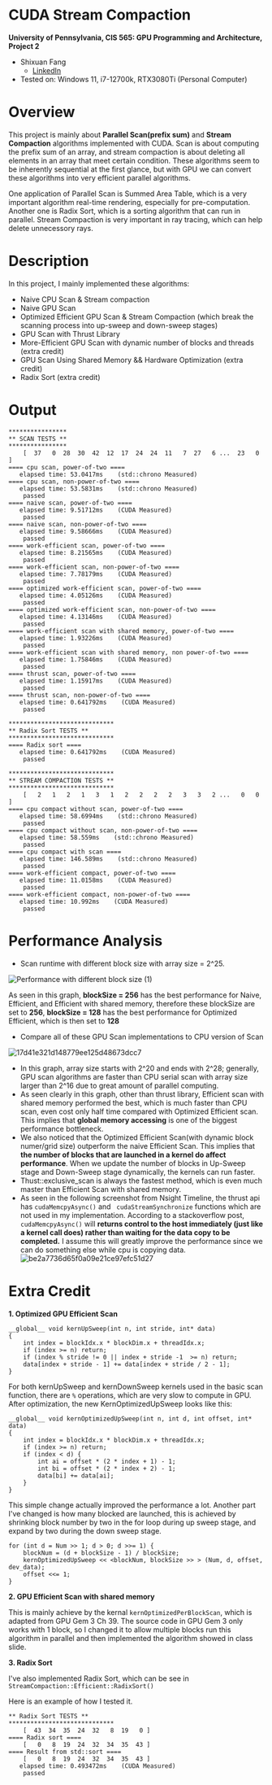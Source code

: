 CUDA Stream Compaction
======================

**University of Pennsylvania, CIS 565: GPU Programming and Architecture, Project 2**

* Shixuan Fang
  * [LinkedIn](https://www.linkedin.com/in/shixuan-fang-4aba78222/)
* Tested on: Windows 11, i7-12700k, RTX3080Ti (Personal Computer)

# Overview

This project is mainly about **Parallel Scan(prefix sum)** and **Stream Compaction** algorithms implemented with CUDA. Scan is about computing the prefix sum of an array, and stream compaction is about deleting all elements in an array that meet certain condition. These algorithms seem to be inherently sequential at the first glance, but with GPU we can convert these algorithms into very efficient parallel algorithms.

One application of Parallel Scan is Summed Area Table, which is a very important algorithm real-time rendering, especially for pre-computation. Another one is Radix Sort, which is a sorting algorithm that can run in parallel. Stream Compaction is very important in ray tracing, which can help delete unnecessory rays.

# Description
In this project, I mainly implemented these algorithms:
- Naive CPU Scan & Stream compaction
- Naive GPU Scan 
- Optimized Efficient GPU Scan & Stream Compaction (which break the scanning process into up-sweep and down-sweep stages)
- GPU Scan with Thrust Library
- More-Efficient GPU Scan with dynamic number of blocks and threads (extra credit)
- GPU Scan Using Shared Memory && Hardware Optimization (extra credit)
- Radix Sort (extra credit)

# Output

```
****************
** SCAN TESTS **
****************
    [  37   0  28  30  42  12  17  24  24  11   7  27   6 ...  23   0 ]
==== cpu scan, power-of-two ====
   elapsed time: 53.0417ms    (std::chrono Measured)
==== cpu scan, non-power-of-two ====
   elapsed time: 53.5831ms    (std::chrono Measured)
    passed
==== naive scan, power-of-two ====
   elapsed time: 9.51712ms    (CUDA Measured)
    passed
==== naive scan, non-power-of-two ====
   elapsed time: 9.58666ms    (CUDA Measured)
    passed
==== work-efficient scan, power-of-two ====
   elapsed time: 8.21565ms    (CUDA Measured)
    passed
==== work-efficient scan, non-power-of-two ====
   elapsed time: 7.78179ms    (CUDA Measured)
    passed
==== optimized work-efficient scan, power-of-two ====
   elapsed time: 4.05126ms    (CUDA Measured)
    passed
==== optimized work-efficient scan, non-power-of-two ====
   elapsed time: 4.13146ms    (CUDA Measured)
    passed
==== work-efficient scan with shared memory, power-of-two ====
   elapsed time: 1.93226ms    (CUDA Measured)
    passed
==== work-efficient scan with shared memory, non power-of-two ====
   elapsed time: 1.75846ms    (CUDA Measured)
    passed
==== thrust scan, power-of-two ====
   elapsed time: 1.15917ms    (CUDA Measured)
    passed
==== thrust scan, non-power-of-two ====
   elapsed time: 0.641792ms    (CUDA Measured)
    passed

*****************************
** Radix Sort TESTS **
*****************************
==== Radix sort ====
   elapsed time: 0.641792ms    (CUDA Measured)
    passed

*****************************
** STREAM COMPACTION TESTS **
*****************************
    [   2   1   2   1   3   1   2   2   2   2   3   3   2 ...   0   0 ]
==== cpu compact without scan, power-of-two ====
   elapsed time: 58.6994ms    (std::chrono Measured)
    passed
==== cpu compact without scan, non-power-of-two ====
   elapsed time: 58.559ms    (std::chrono Measured)
    passed
==== cpu compact with scan ====
   elapsed time: 146.589ms    (std::chrono Measured)
    passed
==== work-efficient compact, power-of-two ====
   elapsed time: 11.0158ms    (CUDA Measured)
    passed
==== work-efficient compact, non-power-of-two ====
   elapsed time: 10.992ms    (CUDA Measured)
    passed
```


# Performance Analysis

- Scan runtime with different block size with array size = 2^25.

![Performance with different block size (1)](https://user-images.githubusercontent.com/54868517/190933826-32efa973-fad8-4ba4-9508-5a614bd00540.png)


As seen in this graph, **blockSize = 256** has the best performance for Naive, Efficient, and Efficient with shared memory, therefore these blockSize are set to **256**, **blockSize = 128** has the best performance for Optimized Efficient, which is then set to **128**


- Compare all of these GPU Scan implementations to CPU version of Scan 

![17d41e321d148779ee125d48673dcc7](https://user-images.githubusercontent.com/54868517/190935115-3d188d84-bad3-4d8c-b0e6-bf09634840b1.jpg)

- In this graph, array size starts with 2^20 and ends with 2^28; generally, GPU scan algorithms are faster than CPU serial scan with array size larger than 2^16 due to great amount of parallel computing.
- As seen clearly in this graph, other than thrust library, Efficient scan with shared memory performed the best, which is much faster than CPU scan, even cost only half time compared with Optimized Efficient scan. This implies that **global memory accessing** is one of the biggest performance bottleneck.
- We also noticed that the Optimized Efficient Scan(with dynamic block numer/grid size) outperform the naive Efficient Scan. This implies that **the number of blocks that are launched in a kernel do affect performance**. When we update the number of blocks in Up-Sweep stage and Down-Sweep stage dynamically, the kernels can run faster.
- Thust::exclusive_scan is always the fastest method, which is even much master than Efficient Scan with shared memory.
 - As seen in the following screenshot from Nsight Timeline, the thrust api has ```cudaMemcpyAsync()``` and ``` cudaStreamSynchronize``` functions which are not used in my implementation. According to a stackoverflow post, ```cudaMemcpyAsync()``` will **returns control to the host immediately (just like a kernel call does) rather than waiting for the data copy to be completed.** I assume this will greatly improve the performance since we can do something else while cpu is copying data.
![be2a7736d65f0a09e21ce97efc51d27](https://user-images.githubusercontent.com/54868517/190936662-7465d555-925c-4a09-aa21-9e67cc1f1aea.jpg)

# Extra Credit

**1. Optimized GPU Efficient Scan**
```
__global__ void kernUpSweep(int n, int stride, int* data)
{
    int index = blockIdx.x * blockDim.x + threadIdx.x;
    if (index >= n) return;
    if (index % stride != 0 || index + stride -1  >= n) return;
    data[index + stride - 1] += data[index + stride / 2 - 1];
}
```
For both kernUpSweep and kernDownSweep kernels used in the basic scan function, there are ```%``` operations, which are very slow to compute in GPU. After optimization, the new KernOptimizedUpSweep looks like this:
```
__global__ void kernOptimizedUpSweep(int n, int d, int offset, int* data)
{
    int index = blockIdx.x * blockDim.x + threadIdx.x;
    if (index >= n) return;
    if (index < d) {
        int ai = offset * (2 * index + 1) - 1;
        int bi = offset * (2 * index + 2) - 1;
        data[bi] += data[ai];
    }
}
```
This simple change actually improved the performance a lot. 
Another part I've changed is how many blocked are launched, this is achieved by shrinking block number by two in the for loop during up sweep stage, and expand by two during the down sweep stage.
```
for (int d = Num >> 1; d > 0; d >>= 1) {
    blockNum = (d + blockSize - 1) / blockSize;
    kernOptimizedUpSweep << <blockNum, blockSize >> > (Num, d, offset, dev_data);
    offset <<= 1;
}
```

**2. GPU Efficient Scan with shared memory**

This is mainly achieve by the kernal ```kernOptimizedPerBlockScan```, which is adapted from GPU Gem 3 Ch 39. 
The source code in GPU Gem 3 only works with 1 block, so I changed it to allow multiple blocks run this algorithm in parallel and then implemented the algorithm showed in class slide.

**3. Radix Sort**

I've also implemented Radix Sort, which can be see in ```StreamCompaction::Efficient::RadixSort()```

Here is an example of how I tested it.
```
** Radix Sort TESTS **
*****************************
    [  43  34  35  24  32   8  19   0 ]
==== Radix sort ====
    [   0   8  19  24  32  34  35  43 ]
==== Result from std::sort ====
    [   0   8  19  24  32  34  35  43 ]
   elapsed time: 0.493472ms    (CUDA Measured)
    passed
```
